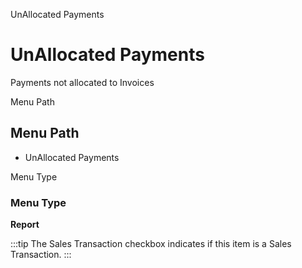 
UnAllocated Payments
# UnAllocated Payments


Payments not allocated to Invoices

Menu Path
## Menu Path



- UnAllocated Payments

Menu Type
### Menu Type

**Report**

:::tip
The Sales Transaction checkbox indicates if this item is a Sales Transaction.
:::
